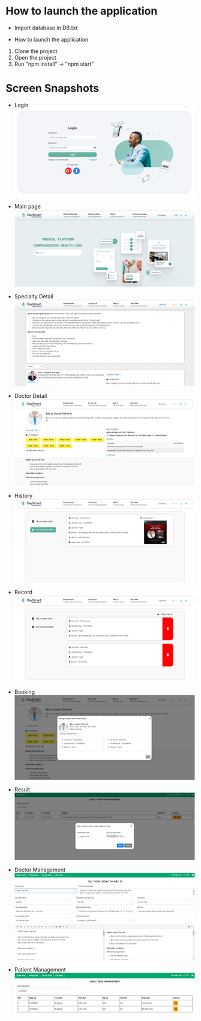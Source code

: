 # How to launch the application
- Import database in DB.txt

- How to launch the application
1. Clone the project
2. Open the project 
3. Run "npm install" -> "npm start"

# Screen Snapshots
- Login
![Alt text](img/login.png)

- Main page
![Alt text](img/dashboard.png)

- Specialty Detail
![Alt text](img/specialty-detail.png)

- Doctor Detail
![Alt text](img/doctor-detail.png)

- History
![Alt text](img/history.png)

- Record
![Alt text](img/record.png)

- Booking
![Alt text](img/booking.png)

- Result
![Alt text](img/result.png)

- Doctor Management
![Alt text](img/info-doctor.png)

- Patient Management
![Alt text](img/patient-management.png)


